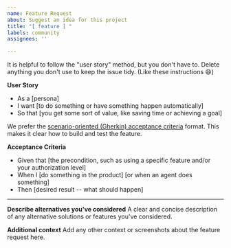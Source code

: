 ```yaml
---
name: Feature Request
about: Suggest an idea for this project
title: "[ feature ] "
labels: community
assignees: ''

---
```


It is helpful to follow the "user story" method, but you don't have to. Delete anything you don't use to keep the issue tidy. (Like these instructions :smile:)

**User Story**
- As a [persona]
- I want [to do something or have something happen automatically]
- So that [you get some sort of value, like saving time or achieving a goal]

We prefer the [scenario-oriented (Gherkin) acceptance criteria](https://www.altexsoft.com/blog/acceptance-criteria-purposes-formats-and-best-practices/#h.a2wnssy5ij97) format. This makes it clear how to build and test the feature.

**Acceptance Criteria**
- Given that [the precondition, such as using a specific feature and/or your authorization level]
- When I [do something in the product] [or when an agent does something]
- Then [desired result -- what should happen]

---
**Describe alternatives you've considered**
A clear and concise description of any alternative solutions or features you've considered.

**Additional context**
Add any other context or screenshots about the feature request here.
